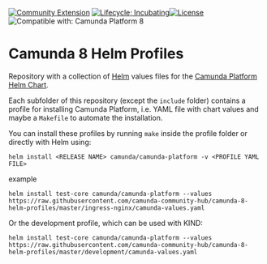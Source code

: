 [![Community Extension](https://img.shields.io/badge/Community%20Extension-An%20open%20source%20community%20maintained%20project-FF4700)](https://github.com/camunda-community-hub/community)
[![Lifecycle; Incubating](https://img.shields.io/badge/Lifecycle-Proof%20of%20Concept-blueviolet)](https://github.com/Camunda-Community-Hub/community/blob/main/extension-lifecycle.md#proof-of-concept-)[![License](https://img.shields.io/badge/License-Apache%202.0-blue.svg)](https://opensource.org/licenses/Apache-2.0)
![Compatible with: Camunda Platform 8](https://img.shields.io/badge/Compatible%20with-Camunda%20Platform%208-0072Ce)

# Camunda 8 Helm Profiles
Repository with a collection of [Helm](https://helm.sh/) values files for the [Camunda Platform Helm Chart](https://helm.camunda.io/). 

Each subfolder of this repository (except the `include` folder)
contains a profile for installing Camunda Platform,
i.e. YAML file with chart values and maybe a `Makefile` to automate the installation.

You can install these profiles by running `make` inside the profile folder
or directly with Helm using: 
```
helm install <RELEASE NAME> camunda/camunda-platform -v <PROFILE YAML FILE>
```
example

```
helm install test-core camunda/camunda-platform --values https://raw.githubusercontent.com/camunda-community-hub/camunda-8-helm-profiles/master/ingress-nginx/camunda-values.yaml
```

Or the development profile, which can be used with KIND:

```
helm install test-core camunda/camunda-platform --values https://raw.githubusercontent.com/camunda-community-hub/camunda-8-helm-profiles/master/development/camunda-values.yaml
```
